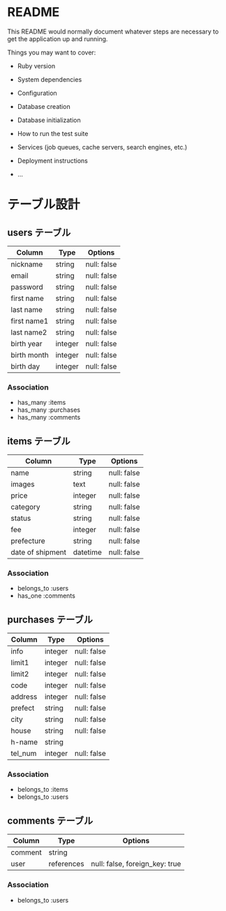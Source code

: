 # README

This README would normally document whatever steps are necessary to get the
application up and running.

Things you may want to cover:

* Ruby version

* System dependencies

* Configuration

* Database creation

* Database initialization

* How to run the test suite

* Services (job queues, cache servers, search engines, etc.)

* Deployment instructions

* ...

# テーブル設計

## users テーブル

| Column     | Type   | Options     |
| ---------- | ------ | ----------- |
| nickname   | string | null: false |
| email      | string | null: false |
| password   | string | null: false |
| first name | string | null: false |
| last name  | string | null: false |
| first name1| string | null: false |
| last name2 | string | null: false |
| birth year | integer| null: false |
| birth month| integer| null: false |
| birth day  | integer| null: false |

### Association

- has_many :items
- has_many :purchases
- has_many :comments

## items テーブル

| Column           | Type   | Options     |
| ---------------- | ------ | ----------- |
| name             | string | null: false |
| images           |  text  | null: false |
| price            |integer | null: false |
| category         | string | null: false |
| status           | string | null: false |
| fee              |integer | null: false |
| prefecture       | string | null: false |
| date of shipment |datetime| null: false |


### Association

- belongs_to :users
- has_one :comments

## purchases テーブル

| Column | Type   | Options     |
| ------ | ------ | ----------- |
| info   |integer | null: false |
| limit1 |integer | null: false |
| limit2 |integer | null: false |
| code   |integer | null: false |
| address|integer | null: false |
| prefect| string | null: false |
| city   | string | null: false |
| house  | string | null: false |
| h-name | string |             |
| tel_num| integer| null: false |
 
### Association

- belongs_to :items
- belongs_to :users

## comments テーブル

| Column | Type       | Options                        |
| ------ | ---------- | ------------------------------ |
| comment| string     |                                |
| user   | references | null: false, foreign_key: true |

### Association
- belongs_to :users